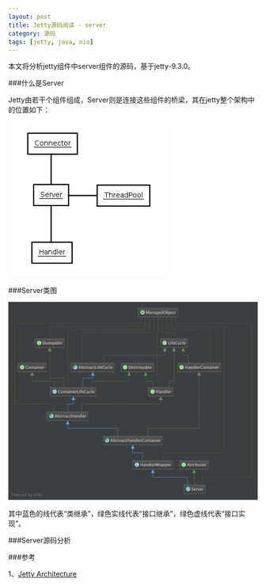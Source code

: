```yaml
---
layout: post
title: Jetty源码阅读 - server
category: 源码
tags: [jetty, java, nio]
---
```


本文将分析jetty组件中server组件的源码，基于jetty-9.3.0。

###什么是Server

Jetty由若干个组件组成，Server则是连接这些组件的桥梁，其在jetty整个架构中的位置如下：

![jetty-high-level-architecture](/assets/images/jetty-high-level-architecture.png)

###Server类图

![jetty server](/assets/images/jetty_server.jpg)

其中蓝色的线代表“类继承”，绿色实线代表“接口继承”，绿色虚线代表“接口实现”。

###Server源码分析

###参考

1、[Jetty Architecture](http://www.eclipse.org/jetty/documentation/current/architecture.html#basic-architecture)


